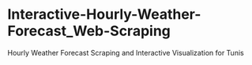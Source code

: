 # Interactive-Hourly-Weather-Forecast_Web-Scraping
Hourly Weather Forecast Scraping and Interactive Visualization for Tunis
